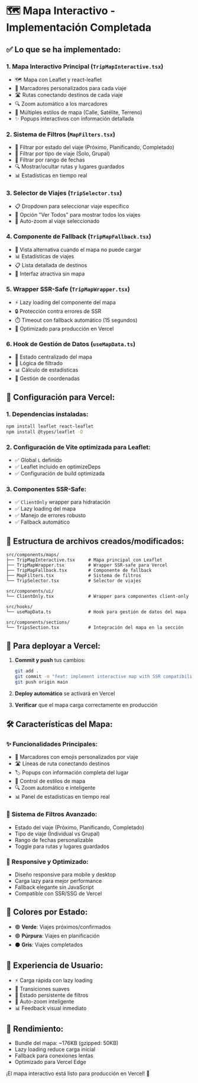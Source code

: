 # 🗺️ Mapa Interactivo - Implementación Completada

## ✅ Lo que se ha implementado:

### 1. **Mapa Interactivo Principal** (`TripMapInteractive.tsx`)
- 🗺️ Mapa con Leaflet y react-leaflet
- 📍 Marcadores personalizados para cada viaje
- 🛣️ Rutas conectando destinos de cada viaje
- 🔍 Zoom automático a los marcadores
- 🎨 Múltiples estilos de mapa (Calle, Satélite, Terreno)
- ✨ Popups interactivos con información detallada

### 2. **Sistema de Filtros** (`MapFilters.tsx`)
- 🎯 Filtrar por estado del viaje (Próximo, Planificando, Completado)
- 👥 Filtrar por tipo de viaje (Solo, Grupal)
- 📅 Filtrar por rango de fechas
- 🔍 Mostrar/ocultar rutas y lugares guardados
- 📊 Estadísticas en tiempo real

### 3. **Selector de Viajes** (`TripSelector.tsx`)
- 📋 Dropdown para seleccionar viaje específico
- 🔄 Opción "Ver Todos" para mostrar todos los viajes
- 🎯 Auto-zoom al viaje seleccionado

### 4. **Componente de Fallback** (`TripMapFallback.tsx`)
- 📱 Vista alternativa cuando el mapa no puede cargar
- 📊 Estadísticas de viajes
- 📋 Lista detallada de destinos
- 🎨 Interfaz atractiva sin mapa

### 5. **Wrapper SSR-Safe** (`TripMapWrapper.tsx`)
- ⚡ Lazy loading del componente del mapa
- 🔒 Protección contra errores de SSR
- ⏱️ Timeout con fallback automático (15 segundos)
- 🚀 Optimizado para producción en Vercel

### 6. **Hook de Gestión de Datos** (`useMapData.ts`)
- 🔄 Estado centralizado del mapa
- 🎯 Lógica de filtrado
- 📊 Cálculo de estadísticas
- 📍 Gestión de coordenadas

## 🚀 Configuración para Vercel:

### 1. **Dependencias instaladas:**
```bash
npm install leaflet react-leaflet
npm install @types/leaflet -D
```

### 2. **Configuración de Vite** optimizada para Leaflet:
- ✅ Global `L` definido
- ✅ Leaflet incluido en optimizeDeps
- ✅ Configuración de build optimizada

### 3. **Componentes SSR-Safe:**
- ✅ `ClientOnly` wrapper para hidratación
- ✅ Lazy loading del mapa
- ✅ Manejo de errores robusto
- ✅ Fallback automático

## 📁 Estructura de archivos creados/modificados:

```
src/components/maps/
├── TripMapInteractive.tsx     # Mapa principal con Leaflet
├── TripMapWrapper.tsx         # Wrapper SSR-safe para Vercel
├── TripMapFallback.tsx        # Componente de fallback
├── MapFilters.tsx             # Sistema de filtros
└── TripSelector.tsx           # Selector de viajes

src/components/ui/
└── ClientOnly.tsx             # Wrapper para componentes client-only

src/hooks/
└── useMapData.ts              # Hook para gestión de datos del mapa

src/components/sections/
└── TripsSection.tsx           # Integración del mapa en la sección
```

## 🔧 Para deployar a Vercel:

1. **Commit y push** tus cambios:
   ```bash
   git add .
   git commit -m "feat: implement interactive map with SSR compatibility"
   git push origin main
   ```

2. **Deploy automático** se activará en Vercel

3. **Verificar** que el mapa carga correctamente en producción

## 🛠️ Características del Mapa:

### ✨ **Funcionalidades Principales:**
- 📍 Marcadores con emojis personalizados por viaje
- 🛣️ Líneas de ruta conectando destinos
- 🏷️ Popups con información completa del lugar
- 🎨 Control de estilos de mapa
- 🔍 Zoom automático e inteligente
- 📊 Panel de estadísticas en tiempo real

### 🎯 **Sistema de Filtros Avanzado:**
- Estado del viaje (Próximo, Planificando, Completado)
- Tipo de viaje (Individual vs Grupal)
- Rango de fechas personalizable
- Toggle para rutas y lugares guardados

### 📱 **Responsive y Optimizado:**
- Diseño responsive para mobile y desktop
- Carga lazy para mejor performance
- Fallback elegante sin JavaScript
- Compatible con SSR/SSG de Vercel

## 🎨 **Colores por Estado:**
- 🟢 **Verde**: Viajes próximos/confirmados
- 🟣 **Púrpura**: Viajes en planificación  
- ⚫ **Gris**: Viajes completados

## 📱 **Experiencia de Usuario:**
- ⚡ Carga rápida con lazy loading
- 🔄 Transiciones suaves
- 💾 Estado persistente de filtros
- 🎯 Auto-zoom inteligente
- 📊 Feedback visual inmediato

## 🚀 **Rendimiento:**
- Bundle del mapa: ~176KB (gzipped: 50KB)
- Lazy loading reduce carga inicial
- Fallback para conexiones lentas
- Optimizado para Vercel Edge

¡El mapa interactivo está listo para producción en Vercel! 🎉

